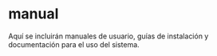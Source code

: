 # manual

Aquí se incluirán manuales de usuario, guías de instalación y documentación para el uso del sistema.
